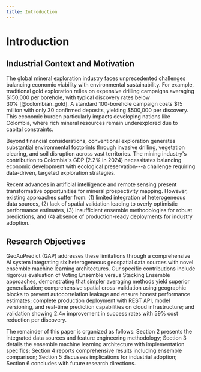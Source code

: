 ```yaml
---
title: Introduction
---
```


# Introduction

## Industrial Context and Motivation

The global mineral exploration industry faces unprecedented challenges balancing economic viability with environmental sustainability. For example, traditional gold exploration relies on expensive drilling campaigns averaging \$150,000 per borehole, with typical discovery rates below 30% [@colombian_gold]. A standard 100-borehole campaign costs \$15 million with only 30 confirmed deposits, yielding \$500,000 per discovery. This economic burden particularly impacts developing nations like Colombia, where rich mineral resources remain underexplored due to capital constraints.

Beyond financial considerations, conventional exploration generates substantial environmental footprints through invasive drilling, vegetation clearing, and soil disruption across vast territories. The mining industry's contribution to Colombia's GDP (2.2% in 2024) necessitates balancing economic development with ecological preservation---a challenge requiring data-driven, targeted exploration strategies.

Recent advances in artificial intelligence and remote sensing present transformative opportunities for mineral prospectivity mapping. However, existing approaches suffer from: (1) limited integration of heterogeneous data sources, (2) lack of spatial validation leading to overly optimistic performance estimates, (3) insufficient ensemble methodologies for robust predictions, and (4) absence of production-ready deployments for industry adoption.

## Research Objectives

GeoAuPredict (GAP) addresses these limitations through a comprehensive AI system integrating six heterogeneous geospatial data sources with novel ensemble machine learning architectures. Our specific contributions include rigorous evaluation of Voting Ensemble versus Stacking Ensemble approaches, demonstrating that simpler averaging methods yield superior generalization; comprehensive spatial cross-validation using geographic blocks to prevent autocorrelation leakage and ensure honest performance estimates; complete production deployment with REST API, model versioning, and real-time prediction capabilities on cloud infrastructure; and validation showing 2.4× improvement in success rates with 59% cost reduction per discovery.

The remainder of this paper is organized as follows: Section 2 presents the integrated data sources and feature engineering methodology; Section 3 details the ensemble machine learning architecture with implementation specifics; Section 4 reports comprehensive results including ensemble comparison; Section 5 discusses implications for industrial adoption; Section 6 concludes with future research directions.

